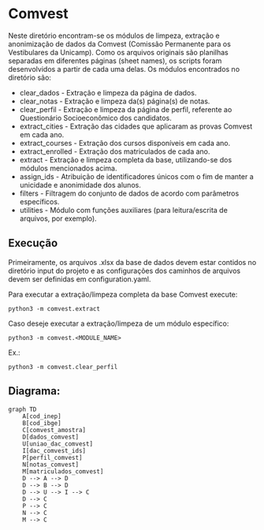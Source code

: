 # Comvest

Neste diretório encontram-se os módulos de limpeza, extração e anonimização de dados da Comvest (Comissão Permanente para os Vestibulares da Unicamp). Como os arquivos originais são planilhas separadas em diferentes páginas (sheet names), os scripts foram desenvolvidos a partir de cada uma delas. Os módulos encontrados no diretório são:

- clear_dados - Extração e limpeza da página de dados.
- clear_notas - Extração e limpeza da(s) página(s) de notas.
- clear_perfil - Extração e limpeza da página de perfil, referente ao Questionário Socioeconômico dos candidatos.
- extract_cities - Extração das cidades que aplicaram as provas Comvest em cada ano.
- extract_courses - Extração dos cursos disponíveis em cada ano.
- extract_enrolled - Extração dos matriculados de cada ano.
- extract - Extração e limpeza completa da base, utilizando-se dos módulos mencionados acima.
- assign_ids - Atribuição de identificadores únicos com o fim de manter a unicidade e anonimidade dos alunos.
- filters - Filtragem do conjunto de dados de acordo com parâmetros específicos.
- utilities - Módulo com funções auxiliares (para leitura/escrita de arquivos, por exemplo).


## Execução
Primeiramente, os arquivos .xlsx da base de dados devem estar contidos no diretório input do projeto e as configurações dos caminhos de arquivos devem ser definidas em configuration.yaml.


Para executar a extração/limpeza completa da base Comvest execute:
```
python3 -m comvest.extract
```

Caso deseje executar a extração/limpeza de um módulo específico:
```
python3 -m comvest.<MODULE_NAME>
```
Ex.: 
```
python3 -m comvest.clear_perfil
```


## Diagrama:
```mermaid
graph TD
    A[cod_inep]
    B[cod_ibge]
    C[comvest_amostra]
    D[dados_comvest]
    U[uniao_dac_comvest]
    I[dac_comvest_ids]
    P[perfil_comvest]
    N[notas_comvest]
    M[matriculados_comvest]
    D --> A --> D
    D --> B --> D
    D --> U --> I --> C
    D --> C
    P --> C
    N --> C
    M --> C
```